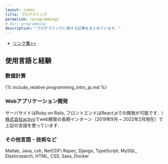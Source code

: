 ```yaml
---
layout: index
title: プログラミング
permalink: /programming/
# dir: programming
description: "プログラミングに関する記事をまとめています．"
---
```


- [リンク集>>](/programming/links)

## 使用言語と経験
### 数値計算
{% include_relative programming_intro_jp.md %}

### Webアプリケーション開発
サーバサイドはRuby on Rails, フロントエンドはReact.jsでの開発が可能です．\\
[株式会社activo](https://corp.activo.jp/)でweb開発の長期インターン（2019年9月 ~ 2022年2月現在）で上記の言語を使っています．

### その他言語・技術など
Matlab, Java, csh, NetCDF\\
Rspec, Django, TypeScript, MySQL, Elasticsearch, HTML, CSS, Sass, Docker
